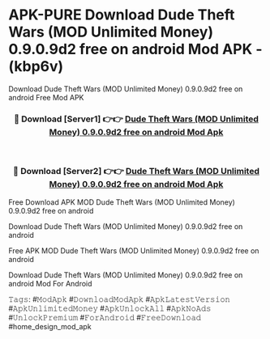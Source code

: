 # APK-PURE Download Dude Theft Wars (MOD Unlimited Money) 0.9.0.9d2 free on android Mod APK - (kbp6v)
Download Dude Theft Wars (MOD Unlimited Money) 0.9.0.9d2 free on android Free Mod APK

<div align="center">
<h3>🔴 Download [Server1] 👉👉 <a href="https://apk-comot.site?title=Dude_Theft_Wars_(MOD_Unlimited_Money)_0.9.0.9d2_free_on_android">Dude Theft Wars (MOD Unlimited Money) 0.9.0.9d2 free on android Mod Apk</a></h3><br>

<h3>🔴 Download [Server2] 👉👉 <a href="https://apk-comot.site?title=Dude_Theft_Wars_(MOD_Unlimited_Money)_0.9.0.9d2_free_on_android">Dude Theft Wars (MOD Unlimited Money) 0.9.0.9d2 free on android Mod Apk</a></h3>
</div>


Free Download APK MOD Dude Theft Wars (MOD Unlimited Money) 0.9.0.9d2 free on android

Download Dude Theft Wars (MOD Unlimited Money) 0.9.0.9d2 free on android 

Free APK MOD Dude Theft Wars (MOD Unlimited Money) 0.9.0.9d2 free on android 

Download Dude Theft Wars (MOD Unlimited Money) 0.9.0.9d2 free on android Mod For Android

𝚃𝚊𝚐𝚜: #𝙼𝚘𝚍𝙰𝚙𝚔 #𝙳𝚘𝚠𝚗𝚕𝚘𝚊𝚍𝙼𝚘𝚍𝙰𝚙𝚔 #𝙰𝚙𝚔𝙻𝚊𝚝𝚎𝚜𝚝𝚅𝚎𝚛𝚜𝚒𝚘𝚗 #𝙰𝚙𝚔𝚄𝚗𝚕𝚒𝚖𝚒𝚝𝚎𝚍𝙼𝚘𝚗𝚎𝚢 #𝙰𝚙𝚔𝚄𝚗𝚕𝚘𝚌𝚔𝙰𝚕𝚕 #𝙰𝚙𝚔𝙽𝚘𝙰𝚍𝚜 #𝚄𝚗𝚕𝚘𝚌𝚔𝙿𝚛𝚎𝚖𝚒𝚞𝚖 #𝙵𝚘𝚛𝙰𝚗𝚍𝚛𝚘𝚒𝚍 #𝙵𝚛𝚎𝚎𝙳𝚘𝚠𝚗𝚕𝚘𝚊𝚍 #home_design_mod_apk